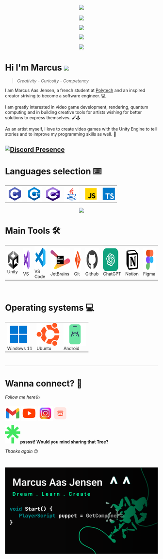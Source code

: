 <p align="center">
  <img src="https://capsule-render.vercel.app/api?type=waving&height=100&text=Howdy!&fontAlign=80&fontAlignY=40&color=0:2aa889,100:195466&fontColor=2aa889"/>
</p>

<!--# GitHub stats 📈 -->

<p align="center">
  <img align="center" src="https://komarev.com/ghpvc/?username=marcusaasjensen&color=brightgreen&style=flat">
</p>

<p align="center">
  <img align="center" src="https://github-readme-streak-stats.herokuapp.com?user=marcusaasjensen&theme=gotham&hide_border=true">
</p>
  
<p align="center">
  <img src="https://github-readme-stats-eight-theta.vercel.app/api?username=marcusaasjensen&layout=compact&langs_count=8&theme=gotham&count_private=true"/>
</p>

<p align="center">
  <img src="https://github-readme-activity-graph.vercel.app/graph?username=marcusaasjensen&theme=github-compact&layout=compact&langs_count=8">
</p>

<h1>Hi I'm Marcus <img src="https://media.giphy.com/media/hvRJCLFzcasrR4ia7z/giphy.gif" width="25px"></h1>   

>*Creativity - Curiosity - Competency*

I am Marcus Aas Jensen, a french student at [Polytech](https://polytech.univ-cotedazur.fr/) and an inspired creator striving to become a software engineer. 💻

I am greatly interested in video game development, rendering, quantum computing and in building creative tools for artists wishing for better solutions to express themselves. 🖌️🕹️ 

As an artist myself, I love to create video games with the Unity Engine to tell stories and to improve my programming skills as well. 🌱

[![Discord Presence](https://lanyard.cnrad.dev/api/689461538943139872)](https://discord.com/users/689461538943139872)
---

# Languages selection ⌨️

<table align="center">
  <td><img alt="C" align= "center" width="50px" height="50px" src="./Images/Languages/c_language.svg"></td>
  <td><img alt="C++" align= "center" width="50px" height="50px" src="./Images/Languages/cpp_language.svg"></td>
  <td><img alt="C#" align= "center" width="45px" height="45px" src="./Images/Languages/cs_language.svg"></td>
  <td><img alt="Java" align= "center" width="50px" height="50px" src="./Images/Languages/java_language.svg"></td>
  <td><img alt="Javascript" align= "center" width="50px" height="50px" src="./Images/Languages/javascript_language.svg"></td>
    <td><img alt="Typescript" align= "center" width="40px" height="40px" src="./Images/Languages/typescript_language.svg"></td>
</table>

<p align="center">
<img align="center" src="https://github-readme-stats-sigma-five.vercel.app/api/top-langs/?username=marcusaasjensen&layout=compact&langs_count=7&theme=gotham&count_private=true">
</p>

# Main Tools 🛠️
<table align="center">
  <td><img alt="Unity" align= "center" width="60px" height="60px" src="./Images/Tools/unity_black.png"><br>Unity</td>
  <td><img alt="Visual Studio" align= "center" width="50px" height="75px" src="./Images/Tools/visual_studio.svg"><br>VS</td>
  <td><img alt="Visual Studio Code" align= "center" width="50px" height="75px" src="./Images/Tools/visual_studio_code.svg"><br>VS Code</td>
  <td><img alt="JetBrains" align= "center" width="75px" height="75px" src="./Images/Tools/jetbrains.svg"><br>JetBrains</td>
  <td><img alt="Git" align= "center" width="50px" height="75px" src="Images/Tools/git.svg"><br>Git</td>
  <td><img alt="Github" align= "center" width="50px" height="75px" src="Images/Tools/github.svg"><br>Github</td>
  <td><img alt="ChatGPT" align= "center" width="50px" height="75px"src="Images/Tools/chatgpt.svg"><br>ChatGPT</td>
  <td><img alt="Notion" align= "center" width="50px" height="75px" src="Images/Tools/notion.svg"><br>Notion</td>
  <td><img alt="Figma" align= "center" width="50px" height="75px"src="Images/Tools/figma.svg"><br>Figma</td>
  
</table>

<br>

# Operating systems 💻
<table align="center">
  <td><img alt="Windows 11" align= "center" width="75px" height="75px" src="./Images/Tools/windows_11.svg"><br>Windows 11</td>
  <td><img alt="Linux" align= "center" width="75px" height="75px" src="./Images/Tools/ubuntu.png"><br>Ubuntu</td>
    <td><img alt="Android" align= "center" width="75px" height="75px" src="./Images/Tools/android.png"><br>Android</td>
</table>

<br>

---

# Wanna connect? 👻

*Follow me here*👍

<p>
  <a href="mailto: aasjensenm@gmail.com"><img align="center" alt="GMail" width="50px" height="50px" src="./Images/Links/gmail.svg"></a>
  <a href="https://www.youtube.com/MarcusAasJensen_"><img align="center" alt="Youtube" width="50px" height="50px" src="./Images/Links/youtube.svg"></a>
  <a href="https://www.instagram.com/marcus_aasjensen"><img align="center" alt="Instagram" width="50px" height="50px" src="./Images/Links/instagram_stylized.png"></a>
  <a href="https://marcus-a.itch.io"><img align="center" alt="Itchio" width="40px" height="40px" src="./Images/Links/itchio.png"></a>
</p>

<a href="https://linktr.ee/marcus_a"><img alt="LinkTree" width="50px" height="60px" src="./Images/Links/linktree.png"></a>**psssst! Would you mind sharing that Tree?**

  
*Thanks again* 😉

<br>


![bannerend](./Images/Banner/marcusaasjensen_banner.png)
